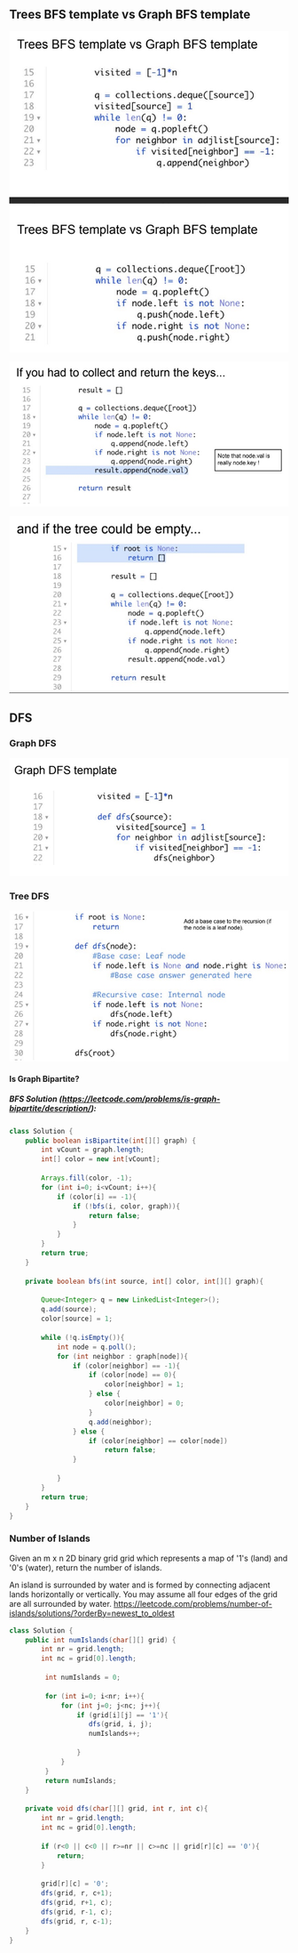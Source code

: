 
## Trees BFS template vs Graph BFS template

![image info](../resources/bst1.jpg)

![image info](../resources/bfs-2.jpg)

![image info](../resources/bst-3.jpg)



## DFS

### Graph DFS

![image info](../resources/graph-dfs.jpg)

### Tree DFS
![image info](../resources/tree-dfs.jpg)



#### Is Graph Bipartite?
##### BFS Solution (https://leetcode.com/problems/is-graph-bipartite/description/):

```java
class Solution {
    public boolean isBipartite(int[][] graph) {
        int vCount = graph.length;
        int[] color = new int[vCount];

        Arrays.fill(color, -1);
        for (int i=0; i<vCount; i++){
            if (color[i] == -1){
                if (!bfs(i, color, graph)){
                    return false;
                }
            }
        }
        return true;
    }

    private boolean bfs(int source, int[] color, int[][] graph){

        Queue<Integer> q = new LinkedList<Integer>();
        q.add(source);
        color[source] = 1;

        while (!q.isEmpty()){
            int node = q.poll();
            for (int neighbor : graph[node]){
                if (color[neighbor] == -1){
                    if (color[node] == 0){
                        color[neighbor] = 1;
                    } else {
                        color[neighbor] = 0;
                    }
                    q.add(neighbor);
                } else {
                    if (color[neighbor] == color[node])
                        return false;
                }

            }
        }
        return true;
    }
}
```

### Number of Islands

Given an m x n 2D binary grid grid which represents a map of '1's (land) and '0's (water), return the number of islands.

An island is surrounded by water and is formed by connecting adjacent lands horizontally or vertically. You may assume all four edges of the grid are all surrounded by water.
https://leetcode.com/problems/number-of-islands/solutions/?orderBy=newest_to_oldest


```java
class Solution {
    public int numIslands(char[][] grid) {
        int nr = grid.length;
        int nc = grid[0].length;

         int numIslands = 0;

         for (int i=0; i<nr; i++){
             for (int j=0; j<nc; j++){
                 if (grid[i][j] == '1'){
                    dfs(grid, i, j);
                    numIslands++;

                 }
             }
         }
         return numIslands;
    }

    private void dfs(char[][] grid, int r, int c){
        int nr = grid.length;
        int nc = grid[0].length;

        if (r<0 || c<0 || r>=nr || c>=nc || grid[r][c] == '0'){
            return;
        }

        grid[r][c] = '0';
        dfs(grid, r, c+1);
        dfs(grid, r+1, c);
        dfs(grid, r-1, c);
        dfs(grid, r, c-1);
    }
}
```

